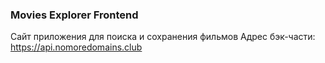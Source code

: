 ### Movies Explorer Frontend

Сайт приложения для поиска и сохранения фильмов
Адрес бэк-части: https://api.nomoredomains.club